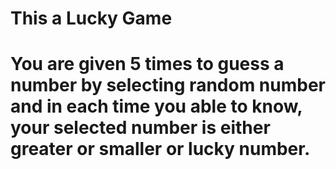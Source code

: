 # This a Lucky Game

# You are given 5 times to guess a number by selecting random number and in each time you able to know, your selected number is either greater or smaller or lucky number.